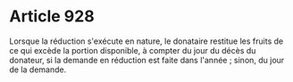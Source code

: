 # Article 928

Lorsque la réduction s'exécute en nature, le donataire restitue les fruits de ce qui excède la portion disponible, à compter du jour du décès du donateur, si la demande en réduction est faite dans l'année ; sinon, du jour de la demande.